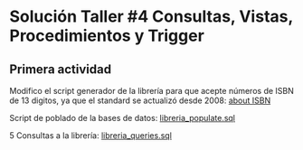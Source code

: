 # Solución Taller #4 Consultas, Vistas, Procedimientos y Trigger

## Primera actividad

Modifico el script generador de la librería para que acepte números de ISBN de 13 digitos, ya que el standard se actualizó desde 2008: [about ISBN](https://www.isbn.org/about_ISBN_standard)

Script de poblado de la bases de datos: [libreria_populate.sql](./libreria_populate.sql)

5 Consultas a la librería: [libreria_queries.sql](./libreria_queries.sql)
